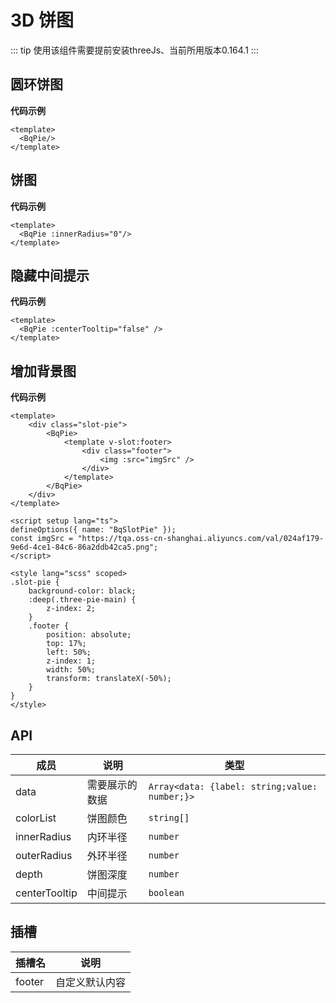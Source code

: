 <!--
 * @Author: jack.hai
 * @Date: 2024-05-14 15:30:17
 * @LastEditTime: 2024-05-27 16:51:04
 * @Description: 
-->
# 3D 饼图
::: tip
使用该组件需要提前安装threeJs、当前所用版本0.164.1
:::
## 圆环饼图

<BqBasicsPie  />

**代码示例**
```vue
<template>
  <BqPie/>
</template>
```

## 饼图
<BqBasicsPie :innerRadius="0" />

**代码示例**

```vue{4}
<template>
  <BqPie :innerRadius="0"/>
</template>
```

## 隐藏中间提示
<BqBasicsPie :centerTooltip="false"  />

**代码示例**
```vue{4}
<template>
  <BqPie :centerTooltip="false" />
</template>
```

## 增加背景图
<BqSlotPie></BqSlotPie>

**代码示例**
```vue
<template>
    <div class="slot-pie">
        <BqPie>
            <template v-slot:footer>
                <div class="footer">
                    <img :src="imgSrc" />
                </div>
            </template>
        </BqPie>
    </div>
</template>

<script setup lang="ts">
defineOptions({ name: "BqSlotPie" });
const imgSrc = "https://tqa.oss-cn-shanghai.aliyuncs.com/val/024af179-9e6d-4ce1-84c6-86a2ddb42ca5.png";
</script>

<style lang="scss" scoped>
.slot-pie {
    background-color: black;
    :deep(.three-pie-main) {
        z-index: 2;
    }
    .footer {
        position: absolute;
        top: 17%;
        left: 50%;
        z-index: 1;
        width: 50%;
        transform: translateX(-50%);
    }
}
</style>

```


## API

| 成员      | 说明 | 类型 |  
| ----------- | ----------- |-----------|
| data      | 需要展示的数据   |``` Array<data: {label: string;value: number;}> ```| 
| colorList   | 饼图颜色      |``` string[] ```|  | 
| innerRadius   | 内环半径      |``` number ```|  | 
| outerRadius   | 外环半径      |``` number ```|  | 
|depth | 饼图深度 |``` number ```|  | 
|centerTooltip | 中间提示 |``` boolean ```| | 

## 插槽

| 插槽名      | 说明 | 
| ----------- | ----------- |
| footer      | 自定义默认内容   |
